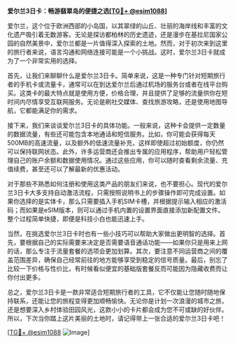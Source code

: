 **爱尔兰3日卡：畅游翡翠岛的便捷之选[[TG💪+ @esim1088](https://t.me/s/esim1088)]**

爱尔兰，这个位于欧洲西部的小岛国，以其翠绿的山丘、壮丽的海岸线和丰富的文化遗产吸引着无数游客。无论是探访都柏林的历史遗迹，还是漫步在基拉尼国家公园的自然美景中，爱尔兰都是一片值得深入探索的土地。然而，对于初次来到这里的旅行者来说，语言沟通和网络连接可能是一个小挑战。这时，爱尔兰3日卡就成为了一个非常实用的选择。

首先，让我们来聊聊什么是爱尔兰3日卡。简单来说，这是一种专门针对短期旅行者的手机卡或流量卡，通常可以在到达爱尔兰后通过机场的服务台或者在线平台购买。这类卡的最大特点就是使用方便，价格合理，并且提供了足够的流量供你在短时间内尽情享受互联网服务。无论是刷社交媒体、查找旅游攻略，还是使用地图导航，它都能满足你的需求。

接下来，我们来谈谈爱尔兰3日卡的具体功能。一般来说，这种卡会提供一定数量的数据流量，有些还可能包含本地通话和短信服务。比如，你可能会获得每天500MB的高速流量，以及额外的低速流量补充，这样即使超过初始额度，你仍然可以保持联网状态。此外，许多运营商还会推出专属的应用程序，帮助用户轻松管理自己的账户余额和数据使用情况。通过这些应用，你可以随时查看剩余流量、充值续费，甚至还可以了解最新的优惠活动。

对于那些不熟悉如何注册和使用这类产品的朋友们来说，也不要担心。现代的爱尔兰3日卡大多支持自动激活流程，只需按照说明书上的步骤操作即可完成设置。如果你选择的是实体卡，那么只需要插入手机SIM卡槽，并根据提示输入相应的激活码；而如果是eSIM版本，则可以通过手机内置的设置界面直接添加新配置文件。整个过程简单快捷，即便是科技小白也能迅速上手。

当然，在挑选爱尔兰3日卡时也有一些小技巧可以帮助大家做出更明智的选择。首先，要根据自己的实际需要来决定是否需要语音通话功能——如果你只是用来上网的话，那么专注于流量套餐的选项会更加划算。其次，要注意不同运营商之间的覆盖范围差异，确保自己经常前往的地方能够享受到稳定的信号质量。最后，别忘了比较一下价格与性价比，有时候看似便宜的基础版套餐反而可能因为隐藏收费而让你付出更多。

总之，爱尔兰3日卡是一款非常适合短期旅行者的工具，它不仅能让您随时随地保持联系，还能让您的旅程变得更加顺畅愉快。无论你是计划一次浪漫的城市之旅，还是想要深入乡村体验田园风光，这款小小的卡片都会成为您不可或缺的好伙伴。所以，下次当你踏上这片美丽的土地时，请记得带上一张合适的爱尔兰3日卡吧！

[[TG💪+ @esim1088](https://t.me/s/esim1088) ![Image](https://i.postimg.cc/4NQfJmqS/Snipaste-2025-05-13-00-14-12.png)]